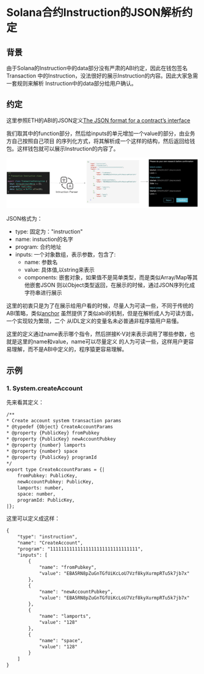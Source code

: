# Solana合约Instruction的JSON解析约定

## 背景
由于Solana的Instruction中的data部分没有严肃的ABI约定，因此在钱包签名Transaction
中的Instruction，没法很好的展示Instruction的内容。因此大家急需一套规则来解析
Instruction中的data部分给用户确认。

## 约定
这里参照ETH的ABI的JSON定义[The JSON format for a contract’s interface](https://docs.soliditylang.org/en/develop/abi-spec.html#json)

我们取其中的function部分，然后给inputs的单元增加一个value的部分，由业务方自己按照自己项目
的序列化方式，将其解析成一个这样的结构，然后返回给钱包。这样钱包就可以展示Instruction的内容了。

![](./images/parser.jpg)

JSON格式为：

* type: 固定为："instruction"
* name:  instuction的名字
* program: 合约地址
* inputs: 一个对象数组，表示参数，包含了:
    * name: 参数名
    * value: 具体值,以string来表示
    * components:  嵌套对象，如果值不是简单类型，而是类似Array/Map等其他嵌套JSON
    则以Object类型返回，在展示的时候，通过JSON序列化成字符串进行展示

这里的初衷只是为了在展示给用户看的时候，尽量人为可读一些，不同于传统的ABI策略，类似[anchor](https://github.com/project-serum/anchor) 虽然提供了类似abi的机制，但是在解析成人为可读方面，一个实现较为繁琐，二个
从IDL定义的变量名未必普通非程序猿用户易懂。

这里的定义通过name表示哪个指令，然后拼接K-V对来表示调用了哪些参数，也就是这里的name和value，name可以尽量定义
的人为可读一些，这样用户更容易理解，而不是ABI中定义的，程序猿更容易理解。

## 示例

### 1. System.createAccount
先来看其定义：

    /**
    * Create account system transaction params
    * @typedef {Object} CreateAccountParams
    * @property {PublicKey} fromPubkey
    * @property {PublicKey} newAccountPubkey
    * @property {number} lamports
    * @property {number} space
    * @property {PublicKey} programId
    */
    export type CreateAccountParams = {|
        fromPubkey: PublicKey,
        newAccountPubkey: PublicKey,
        lamports: number,
        space: number,
        programId: PublicKey,
    |};

这里可以定义成这样：

    {
        "type": "instruction", 
        "name": "CreateAccount", 
        "program": "11111111111111111111111111111111", 
        "inputs": [
            {
                "name": "fromPubkey", 
                "value": "EBA5RN8pZuGnTGfUiKcLoU7Vzf8kyXurmpRTu5k7jb7x"
            }, 
            {
                "name": "newAccountPubkey", 
                "value": "EBA5RN8pZuGnTGfUiKcLoU7Vzf8kyXurmpRTu5k7jb7x"
            }, 
            {
                "name": "lamports", 
                "value": "128"
            }, 
            {
                "name": "space", 
                "value": "128"
            }
        ]
    }


